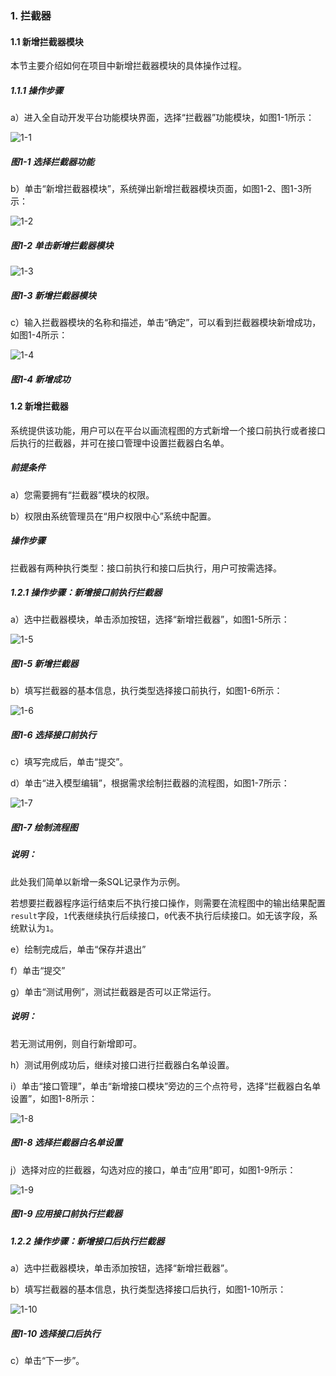 ### 1. 拦截器

#### 1.1 新增拦截器模块

本节主要介绍如何在项目中新增拦截器模块的具体操作过程。

##### 1.1.1 操作步骤

a）进入全自动开发平台功能模块界面，选择“拦截器”功能模块，如图1-1所示：

![1-1](https://www.feisuanyz.com/fsimage/zc-image/ljq/1.png)

##### 图1-1 选择拦截器功能

b）单击“新增拦截器模块”，系统弹出新增拦截器模块页面，如图1-2、图1-3所示：

![1-2](https://www.feisuanyz.com/fsimage/zc-image/ljq/2.png)

##### 图1-2 单击新增拦截器模块

![1-3](https://www.feisuanyz.com/fsimage/zc-image/ljq/3.png)

##### 图1-3 新增拦截器模块

c）输入拦截器模块的名称和描述，单击“确定”，可以看到拦截器模块新增成功，如图1-4所示：

![1-4](https://www.feisuanyz.com/fsimage/zc-image/ljq/4.png)

##### 图1-4 新增成功

#### 1.2 新增拦截器

系统提供该功能，用户可以在平台以画流程图的方式新增一个接口前执行或者接口后执行的拦截器，并可在接口管理中设置拦截器白名单。

##### 前提条件

a）您需要拥有“拦截器”模块的权限。

b）权限由系统管理员在“用户权限中心”系统中配置。

##### 操作步骤

拦截器有两种执行类型：接口前执行和接口后执行，用户可按需选择。

##### 1.2.1 操作步骤：新增接口前执行拦截器

a）选中拦截器模块，单击添加按钮，选择“新增拦截器”，如图1-5所示：

![1-5](https://www.feisuanyz.com/fsimage/zc-image/ljq/5.png)

##### 图1-5 新增拦截器

b）填写拦截器的基本信息，执行类型选择接口前执行，如图1-6所示：

![1-6](https://www.feisuanyz.com/fsimage/zc-image/cz_23_1_02.png)

##### 图1-6 选择接口前执行

c）填写完成后，单击“提交”。

d）单击“进入模型编辑”，根据需求绘制拦截器的流程图，如图1-7所示：

![1-7](https://www.feisuanyz.com/fsimage/zc-image/cz_23_1_04.png)

##### 图1-7 绘制流程图

##### 说明：

此处我们简单以新增一条SQL记录作为示例。

若想要拦截器程序运行结束后不执行接口操作，则需要在流程图中的输出结果配置` result `字段，` 1 `代表继续执行后续接口，` 0 `代表不执行后续接口。如无该字段，系统默认为` 1 `。

e）绘制完成后，单击“保存并退出”

f）单击“提交”

g）单击“测试用例”，测试拦截器是否可以正常运行。

##### 说明：

若无测试用例，则自行新增即可。

h）测试用例成功后，继续对接口进行拦截器白名单设置。

i）单击“接口管理”，单击“新增接口模块”旁边的三个点符号，选择“拦截器白名单设置”，如图1-8所示：

![1-8](https://www.feisuanyz.com/fsimage/zc-image/cz_23_1_05.png)

##### 图1-8 选择拦截器白名单设置

j）选择对应的拦截器，勾选对应的接口，单击“应用”即可，如图1-9所示：

![1-9](https://www.feisuanyz.com/fsimage/zc-image/cz_23_1_05.png)

##### 图1-9 应用接口前执行拦截器

##### 1.2.2 操作步骤：新增接口后执行拦截器

a）选中拦截器模块，单击添加按钮，选择“新增拦截器”。

b）填写拦截器的基本信息，执行类型选择接口后执行，如图1-10所示：

![1-10](https://www.feisuanyz.com/fsimage/zc-image/cz_23_1_07.png)

##### 图1-10 选择接口后执行

c）单击“下一步”。
